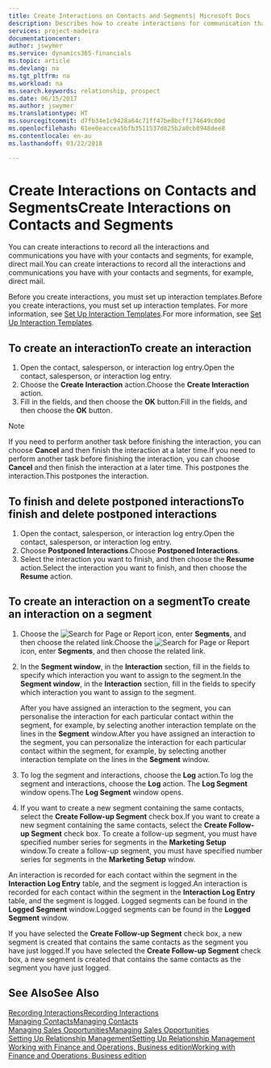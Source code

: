 ```yaml
---
title: Create Interactions on Contacts and Segments| Microsoft Docs
description: Describes how to create interactions for communication that you have with your contacts and segments in Finance and Operations, Business edition, for example, direct mail.
services: project-madeira
documentationcenter: 
author: jswymer
ms.service: dynamics365-financials
ms.topic: article
ms.devlang: na
ms.tgt_pltfrm: na
ms.workload: na
ms.search.keywords: relationship, prospect
ms.date: 06/15/2017
ms.author: jswymer
ms.translationtype: HT
ms.sourcegitcommit: d7fb34e1c9428a64c71ff47be8bcff174649c00d
ms.openlocfilehash: 61ee0eaccea5bfb3511537d825b2a0cb8948dee8
ms.contentlocale: en-au
ms.lasthandoff: 03/22/2018

---
```

# <a name="create-interactions-on-contacts-and-segments"></a><span data-ttu-id="78528-103">Create Interactions on Contacts and Segments</span><span class="sxs-lookup"><span data-stu-id="78528-103">Create Interactions on Contacts and Segments</span></span>
<span data-ttu-id="78528-104">You can create interactions to record all the interactions and communications you have with your contacts and segments, for example, direct mail.</span><span class="sxs-lookup"><span data-stu-id="78528-104">You can create interactions to record all the interactions and communications you have with your contacts and segments, for example, direct mail.</span></span>

<span data-ttu-id="78528-105">Before you create interactions, you must set up interaction templates.</span><span class="sxs-lookup"><span data-stu-id="78528-105">Before you create interactions, you must set up interaction templates.</span></span> <span data-ttu-id="78528-106">For more information, see  [Set Up Interaction Templates](marketing-interactions.md).</span><span class="sxs-lookup"><span data-stu-id="78528-106">For more information, see  [Set Up Interaction Templates](marketing-interactions.md).</span></span>

## <a name="to-create-an-interaction"></a><span data-ttu-id="78528-107">To create an interaction</span><span class="sxs-lookup"><span data-stu-id="78528-107">To create an interaction</span></span>
1. <span data-ttu-id="78528-108">Open the contact, salesperson, or interaction log entry.</span><span class="sxs-lookup"><span data-stu-id="78528-108">Open the contact, salesperson, or interaction log entry.</span></span>
2. <span data-ttu-id="78528-109">Choose the **Create Interaction** action.</span><span class="sxs-lookup"><span data-stu-id="78528-109">Choose the **Create Interaction** action.</span></span>
3. <span data-ttu-id="78528-110">Fill in the fields, and then choose the **OK** button.</span><span class="sxs-lookup"><span data-stu-id="78528-110">Fill in the fields, and then choose the **OK** button.</span></span>

> [!NOTE]  
>   <span data-ttu-id="78528-111">If you need to perform another task before finishing the interaction, you can choose **Cancel** and then finish the interaction at a later time.</span><span class="sxs-lookup"><span data-stu-id="78528-111">If you need to perform another task before finishing the interaction, you can choose **Cancel** and then finish the interaction at a later time.</span></span> <span data-ttu-id="78528-112">This postpones the interaction.</span><span class="sxs-lookup"><span data-stu-id="78528-112">This postpones the interaction.</span></span>

## <a name="to-finish-and-delete-postponed-interactions"></a><span data-ttu-id="78528-113">To finish and delete postponed interactions</span><span class="sxs-lookup"><span data-stu-id="78528-113">To finish and delete postponed interactions</span></span>
1. <span data-ttu-id="78528-114">Open the contact, salesperson, or interaction log entry.</span><span class="sxs-lookup"><span data-stu-id="78528-114">Open the contact, salesperson, or interaction log entry.</span></span>
2. <span data-ttu-id="78528-115">Choose **Postponed Interactions**.</span><span class="sxs-lookup"><span data-stu-id="78528-115">Choose **Postponed Interactions**.</span></span>
3. <span data-ttu-id="78528-116">Select the interaction you want to finish, and then choose the **Resume** action.</span><span class="sxs-lookup"><span data-stu-id="78528-116">Select the interaction you want to finish, and then choose the **Resume** action.</span></span>

## <a name="to-create-an-interaction-on-a-segment"></a><span data-ttu-id="78528-117">To create an interaction on a segment</span><span class="sxs-lookup"><span data-stu-id="78528-117">To create an interaction on a segment</span></span>
1. <span data-ttu-id="78528-118">Choose the ![Search for Page or Report](media/ui-search/search_small.png "Search for Page or Report icon") icon, enter **Segments**, and then choose the related link.</span><span class="sxs-lookup"><span data-stu-id="78528-118">Choose the ![Search for Page or Report](media/ui-search/search_small.png "Search for Page or Report icon") icon, enter **Segments**, and then choose the related link.</span></span>
2. <span data-ttu-id="78528-119">In the **Segment window**, in the **Interaction** section, fill in the fields to specify which interaction you want to assign to the segment.</span><span class="sxs-lookup"><span data-stu-id="78528-119">In the **Segment window**, in the **Interaction** section, fill in the fields to specify which interaction you want to assign to the segment.</span></span>

    <span data-ttu-id="78528-120">After you have assigned an interaction to the segment, you can personalise the interaction for each particular contact within the segment, for example, by selecting another interaction template on the lines in the **Segment** window.</span><span class="sxs-lookup"><span data-stu-id="78528-120">After you have assigned an interaction to the segment, you can personalize the interaction for each particular contact within the segment, for example, by selecting another interaction template on the lines in the **Segment** window.</span></span>  
3. <span data-ttu-id="78528-121">To log the segment and interactions, choose the **Log** action.</span><span class="sxs-lookup"><span data-stu-id="78528-121">To log the segment and interactions, choose the **Log** action.</span></span> <span data-ttu-id="78528-122">The **Log Segment** window opens.</span><span class="sxs-lookup"><span data-stu-id="78528-122">The **Log Segment** window opens.</span></span>
4. <span data-ttu-id="78528-123">If you want to create a new segment containing the same contacts, select the **Create Follow-up Segment** check box.</span><span class="sxs-lookup"><span data-stu-id="78528-123">If you want to create a new segment containing the same contacts, select the **Create Follow-up Segment** check box.</span></span> <span data-ttu-id="78528-124">To create a follow-up segment, you must have specified number series for segments in the **Marketing Setup** window.</span><span class="sxs-lookup"><span data-stu-id="78528-124">To create a follow-up segment, you must have specified number series for segments in the **Marketing Setup** window.</span></span>

<span data-ttu-id="78528-125">An interaction is recorded for each contact within the segment in the **Interaction Log Entry** table, and the segment is logged.</span><span class="sxs-lookup"><span data-stu-id="78528-125">An interaction is recorded for each contact within the segment in the **Interaction Log Entry** table, and the segment is logged.</span></span> <span data-ttu-id="78528-126">Logged segments can be found in the **Logged Segment** window.</span><span class="sxs-lookup"><span data-stu-id="78528-126">Logged segments can be found in the **Logged Segment** window.</span></span>

<span data-ttu-id="78528-127">If you have selected the **Create Follow-up Segment** check box, a new segment is created that contains the same contacts as the segment you have just logged.</span><span class="sxs-lookup"><span data-stu-id="78528-127">If you have selected the **Create Follow-up Segment** check box, a new segment is created that contains the same contacts as the segment you have just logged.</span></span>

## <a name="see-also"></a><span data-ttu-id="78528-128">See Also</span><span class="sxs-lookup"><span data-stu-id="78528-128">See Also</span></span>
[<span data-ttu-id="78528-129">Recording Interactions</span><span class="sxs-lookup"><span data-stu-id="78528-129">Recording Interactions</span></span>](marketing-interactions.md)  
[<span data-ttu-id="78528-130">Managing Contacts</span><span class="sxs-lookup"><span data-stu-id="78528-130">Managing Contacts</span></span>](marketing-contacts.md)  
[<span data-ttu-id="78528-131">Managing Sales Opportunities</span><span class="sxs-lookup"><span data-stu-id="78528-131">Managing Sales Opportunities</span></span>](marketing-manage-sales-opportunities.md)  
[<span data-ttu-id="78528-132">Setting Up Relationship Management</span><span class="sxs-lookup"><span data-stu-id="78528-132">Setting Up Relationship Management</span></span>](marketing-setup-marketing.md)  
[<span data-ttu-id="78528-133">Working with Finance and Operations, Business edition</span><span class="sxs-lookup"><span data-stu-id="78528-133">Working with Finance and Operations, Business edition</span></span>](ui-work-product.md)


